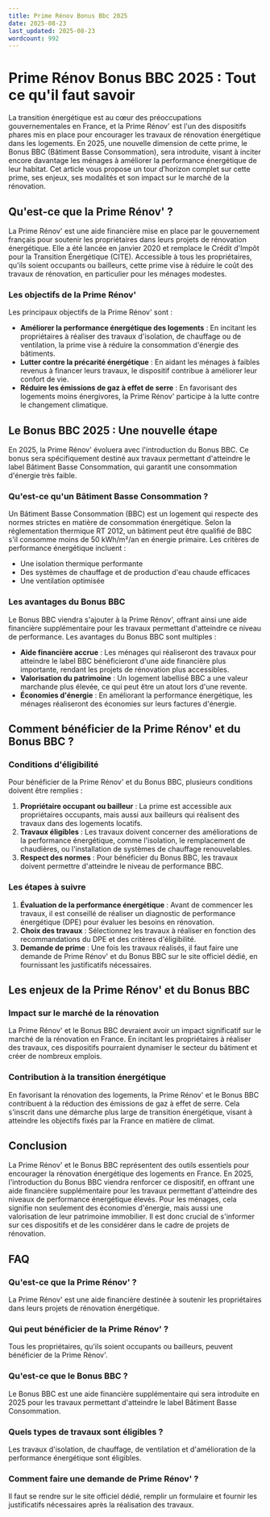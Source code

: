 ```yaml
---
title: Prime Rénov Bonus Bbc 2025
date: 2025-08-23
last_updated: 2025-08-23
wordcount: 992
---
```


# Prime Rénov Bonus BBC 2025 : Tout ce qu'il faut savoir

La transition énergétique est au cœur des préoccupations gouvernementales en France, et la Prime Rénov' est l'un des dispositifs phares mis en place pour encourager les travaux de rénovation énergétique dans les logements. En 2025, une nouvelle dimension de cette prime, le Bonus BBC (Bâtiment Basse Consommation), sera introduite, visant à inciter encore davantage les ménages à améliorer la performance énergétique de leur habitat. Cet article vous propose un tour d’horizon complet sur cette prime, ses enjeux, ses modalités et son impact sur le marché de la rénovation.

## Qu'est-ce que la Prime Rénov' ?

La Prime Rénov' est une aide financière mise en place par le gouvernement français pour soutenir les propriétaires dans leurs projets de rénovation énergétique. Elle a été lancée en janvier 2020 et remplace le Crédit d'Impôt pour la Transition Énergétique (CITE). Accessible à tous les propriétaires, qu'ils soient occupants ou bailleurs, cette prime vise à réduire le coût des travaux de rénovation, en particulier pour les ménages modestes.

### Les objectifs de la Prime Rénov'

Les principaux objectifs de la Prime Rénov' sont :

- **Améliorer la performance énergétique des logements** : En incitant les propriétaires à réaliser des travaux d'isolation, de chauffage ou de ventilation, la prime vise à réduire la consommation d'énergie des bâtiments.
- **Lutter contre la précarité énergétique** : En aidant les ménages à faibles revenus à financer leurs travaux, le dispositif contribue à améliorer leur confort de vie.
- **Réduire les émissions de gaz à effet de serre** : En favorisant des logements moins énergivores, la Prime Rénov' participe à la lutte contre le changement climatique.

## Le Bonus BBC 2025 : Une nouvelle étape

En 2025, la Prime Rénov' évoluera avec l'introduction du Bonus BBC. Ce bonus sera spécifiquement destiné aux travaux permettant d'atteindre le label Bâtiment Basse Consommation, qui garantit une consommation d'énergie très faible.

### Qu'est-ce qu'un Bâtiment Basse Consommation ?

Un Bâtiment Basse Consommation (BBC) est un logement qui respecte des normes strictes en matière de consommation énergétique. Selon la réglementation thermique RT 2012, un bâtiment peut être qualifié de BBC s'il consomme moins de 50 kWh/m²/an en énergie primaire. Les critères de performance énergétique incluent :

- Une isolation thermique performante
- Des systèmes de chauffage et de production d'eau chaude efficaces
- Une ventilation optimisée

### Les avantages du Bonus BBC

Le Bonus BBC viendra s'ajouter à la Prime Rénov', offrant ainsi une aide financière supplémentaire pour les travaux permettant d'atteindre ce niveau de performance. Les avantages du Bonus BBC sont multiples :

- **Aide financière accrue** : Les ménages qui réaliseront des travaux pour atteindre le label BBC bénéficieront d'une aide financière plus importante, rendant les projets de rénovation plus accessibles.
- **Valorisation du patrimoine** : Un logement labellisé BBC a une valeur marchande plus élevée, ce qui peut être un atout lors d'une revente.
- **Économies d'énergie** : En améliorant la performance énergétique, les ménages réaliseront des économies sur leurs factures d'énergie.

## Comment bénéficier de la Prime Rénov' et du Bonus BBC ?

### Conditions d'éligibilité

Pour bénéficier de la Prime Rénov' et du Bonus BBC, plusieurs conditions doivent être remplies :

1. **Propriétaire occupant ou bailleur** : La prime est accessible aux propriétaires occupants, mais aussi aux bailleurs qui réalisent des travaux dans des logements locatifs.
2. **Travaux éligibles** : Les travaux doivent concerner des améliorations de la performance énergétique, comme l'isolation, le remplacement de chaudières, ou l'installation de systèmes de chauffage renouvelables.
3. **Respect des normes** : Pour bénéficier du Bonus BBC, les travaux doivent permettre d'atteindre le niveau de performance BBC.

### Les étapes à suivre

1. **Évaluation de la performance énergétique** : Avant de commencer les travaux, il est conseillé de réaliser un diagnostic de performance énergétique (DPE) pour évaluer les besoins en rénovation.
2. **Choix des travaux** : Sélectionnez les travaux à réaliser en fonction des recommandations du DPE et des critères d'éligibilité.
3. **Demande de prime** : Une fois les travaux réalisés, il faut faire une demande de Prime Rénov' et du Bonus BBC sur le site officiel dédié, en fournissant les justificatifs nécessaires.

## Les enjeux de la Prime Rénov' et du Bonus BBC

### Impact sur le marché de la rénovation

La Prime Rénov' et le Bonus BBC devraient avoir un impact significatif sur le marché de la rénovation en France. En incitant les propriétaires à réaliser des travaux, ces dispositifs pourraient dynamiser le secteur du bâtiment et créer de nombreux emplois.

### Contribution à la transition énergétique

En favorisant la rénovation des logements, la Prime Rénov' et le Bonus BBC contribuent à la réduction des émissions de gaz à effet de serre. Cela s'inscrit dans une démarche plus large de transition énergétique, visant à atteindre les objectifs fixés par la France en matière de climat.

## Conclusion

La Prime Rénov' et le Bonus BBC représentent des outils essentiels pour encourager la rénovation énergétique des logements en France. En 2025, l'introduction du Bonus BBC viendra renforcer ce dispositif, en offrant une aide financière supplémentaire pour les travaux permettant d'atteindre des niveaux de performance énergétique élevés. Pour les ménages, cela signifie non seulement des économies d'énergie, mais aussi une valorisation de leur patrimoine immobilier. Il est donc crucial de s'informer sur ces dispositifs et de les considérer dans le cadre de projets de rénovation.

## FAQ

### Qu'est-ce que la Prime Rénov' ?

La Prime Rénov' est une aide financière destinée à soutenir les propriétaires dans leurs projets de rénovation énergétique.

### Qui peut bénéficier de la Prime Rénov' ?

Tous les propriétaires, qu'ils soient occupants ou bailleurs, peuvent bénéficier de la Prime Rénov'.

### Qu'est-ce que le Bonus BBC ?

Le Bonus BBC est une aide financière supplémentaire qui sera introduite en 2025 pour les travaux permettant d'atteindre le label Bâtiment Basse Consommation.

### Quels types de travaux sont éligibles ?

Les travaux d'isolation, de chauffage, de ventilation et d'amélioration de la performance énergétique sont éligibles.

### Comment faire une demande de Prime Rénov' ?

Il faut se rendre sur le site officiel dédié, remplir un formulaire et fournir les justificatifs nécessaires après la réalisation des travaux.
